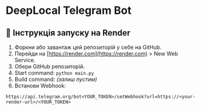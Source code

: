 # DeepLocal Telegram Bot

## 🔧 Інструкція запуску на Render

1. Форкни або завантаж цей репозиторій у себе на GitHub.
2. Перейди на [https://render.com](https://render.com) > New Web Service.
3. Обери GitHub репозиторій.
4. Start command: `python main.py`
5. Build command: *(залиш пустим)*
6. Встанови Webhook:

```
https://api.telegram.org/bot<YOUR_TOKEN>/setWebhook?url=https://<your-render-url>/<YOUR_TOKEN>
```